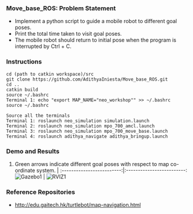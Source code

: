 ### 
### Move_base_ROS: Problem Statement <br>
- Implement a python script to guide a mobile robot to different goal poses. 
- Print the total time taken to visit goal poses. 
- The mobile robot should return to initial pose when the program is interrupted by Ctrl + C. 

### Instructions  

```
cd (path to catkin workspace)/src
git clone https://github.com/AdithyaIniesta/Move_base_ROS.git
cd ..
catkin build
source ~/.bashrc
Terminal 1: echo "export MAP_NAME="neo_workshop"" >> ~/.bashrc
source ~/.bashrc

Source all the terminals
Terminal 1: roslaunch neo_simulation simulation.launch 
Terminal 2: roslaunch neo_simulation mpo_700_amcl.launch 
Terminal 3: roslaunch neo_simulation mpo_700_move_base.launch 
Terminal 4: roslaunch adithya_navigate adithya_bringup.launch
```

### Demo and Results
1. Green arrows indicate different goal poses with respect to map co-ordinate system. 
                                                                                 |
 :-------------------------:|:-------------------------:
![Gazebo1](https://user-images.githubusercontent.com/13369817/118698635-f2f40d00-b810-11eb-8dc3-e104c968e65f.png) | ![RVIZ1](https://user-images.githubusercontent.com/13369817/118699033-5aaa5800-b811-11eb-86d5-f4dde524a6b6.png)

### Reference Repositories
- http://edu.gaitech.hk/turtlebot/map-navigation.html

